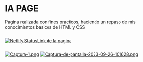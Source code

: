 <h1>IA PAGE</h1>
<p>Pagina realizada con fines practicos, haciendo un repaso de mis conocimientos basicos de HTML y CSS</p>

<div style="display: flex;">
  
  [![Netlify Status](https://api.netlify.com/api/v1/badges/81db67b4-b4d0-48ac-aae3-c17de3c4148a/deploy-status)](https://app.netlify.com/sites/inteligencia-artifical/deploys)

  [Link de la pagina](https://inteligencia-artifical.netlify.app/)
  
</div>

[![Captura-1.png](https://i.postimg.cc/ZYwmC1dY/Captura-1.png)](https://postimg.cc/rzR3HZj7)
[![Captura-de-pantalla-2023-09-26-101628.png](https://i.postimg.cc/vBHkgkHd/Captura-de-pantalla-2023-09-26-101628.png)](https://postimg.cc/bGW346t6)
